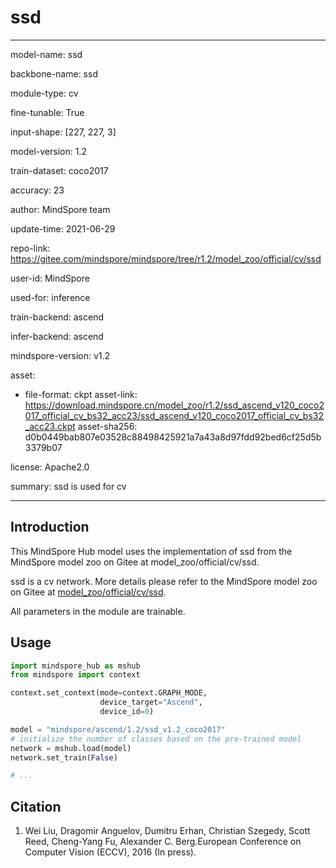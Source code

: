 # ssd

---

model-name: ssd

backbone-name: ssd

module-type: cv

fine-tunable: True

input-shape: [227, 227, 3]

model-version: 1.2

train-dataset: coco2017

accuracy: 23

author: MindSpore team

update-time: 2021-06-29

repo-link: <https://gitee.com/mindspore/mindspore/tree/r1.2/model_zoo/official/cv/ssd>

user-id: MindSpore

used-for: inference

train-backend: ascend

infer-backend: ascend

mindspore-version: v1.2

asset:

-
    file-format: ckpt
    asset-link: <https://download.mindspore.cn/model_zoo/r1.2/ssd_ascend_v120_coco2017_official_cv_bs32_acc23/ssd_ascend_v120_coco2017_official_cv_bs32_acc23.ckpt>
    asset-sha256: d0b0449bab807e03528c88498425921a7a43a8d97fdd92bed6cf25d5b3379b07

license: Apache2.0

summary: ssd is used for cv

---

## Introduction

This MindSpore Hub model uses the implementation of ssd from the MindSpore model zoo on Gitee at model_zoo/official/cv/ssd.

ssd is a cv network. More details please refer to the MindSpore model zoo on Gitee at [model_zoo/official/cv/ssd](https://gitee.com/mindspore/mindspore/blob/r1.2/model_zoo/official/cv/ssd/README.md).

All parameters in the module are trainable.

## Usage

```python
import mindspore_hub as mshub
from mindspore import context

context.set_context(mode=context.GRAPH_MODE,
                    device_target="Ascend",
                    device_id=0)

model = "mindspore/ascend/1.2/ssd_v1.2_coco2017"
# initialize the number of classes based on the pre-trained model
network = mshub.load(model)
network.set_train(False)

# ...
```

## Citation

1. Wei Liu, Dragomir Anguelov, Dumitru Erhan, Christian Szegedy, Scott Reed, Cheng-Yang Fu, Alexander C. Berg.European Conference on Computer Vision (ECCV), 2016 (In press).
